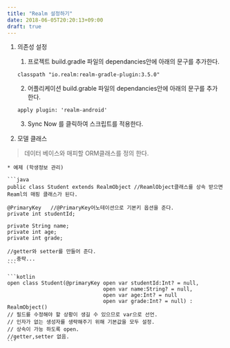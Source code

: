 ```yaml
---
title: "Realm 설정하기"
date: 2018-06-05T20:20:13+09:00
draft: true
---
```


1. 의존성 설정

    1. 프로젝트 build.gradle 파일의 dependancies안에 아래의 문구를 추가한다.

    ```
    classpath "io.realm:realm-gradle-plugin:3.5.0"
    ```

    2. 어플리케이션 build.grable 파일의 dependancies안에 아래의 문구를 추가 한다.

    ```
    apply plugin: 'realm-android'
    ```

    3. Sync Now 를 클릭하여 스크립트를 적용한다. 

2. 모델 클래스

> 데이터 베이스와 매피할 ORM클래스를 정의 한다.

    * 예제 (학생정보 관리)

    ```java
    public class Student extends RealmObject //ReamlObject클래스를 상속 받으면 Reaml의 매핑 클래스가 된다.

    @PrimaryKey   //@PrimaryKey어노테이션으로 기본키 옵션을 준다.
    private int studentId;

    private String name;
    private int age;
    private int grade;

    //getter와 setter를 만들어 준다.
    ...중략...
    ```

    ```kotlin
    open class Student(@primaryKey open var studentId:Int? = null,  
                                   open var name:String? = null,
                                   open var age:Int? = null
                                   open var grade:Int? = null) : RealmObject()
    // 필드를 수정해야 할 상황이 생길 수 있으므로 var으로 선언.
    // 인자가 없는 생성자를 생략해주기 위해 기본값을 모두 설정.
    // 상속이 가능 하도록 open.                           
    //getter,setter 없음.
    ```